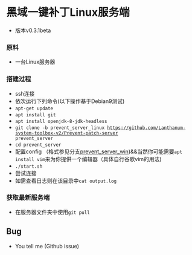 # 黑域一键补丁Linux服务端
- 版本v0.3.1beta
### 原料
- 一台Linux服务器
### 搭建过程
- ssh连接
- 依次运行下列命令(以下操作基于Debian9测试)
- <code>apt-get update</code>
- <code>apt install git</code>
- <code>apt install openjdk-8-jdk-headless</code>
- <code>git clone -b prevent_server_linux https://github.com/Lanthanum-system-toolbox-v2/Prevent-patch-server prevent_server</code>
- <code>cd prevent_server</code>
- 配置config （格式参见分支[prevent_server_win](https://github.com/xzr467706992/Lanthanum_system_toolbox_v2/blob/prevent_server_win/README.md))&&当然你可能需要<code>apt install vim</code>来为你提供一个编辑器（具体自行谷歌vim的用法)
- <code>./start.sh</code>
- 尝试连接
- 如需查看日志则在该目录中<code>cat output.log</code>
### 获取最新服务端
- 在服务器文件夹中使用<code>git pull</code>
## Bug
- You tell me (Github issue)
